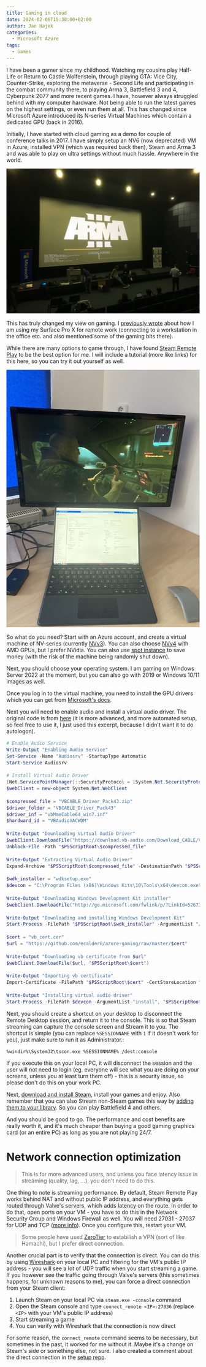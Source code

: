 ```yaml
---
title: Gaming in cloud
date: 2024-02-06T15:30:00+02:00
author: Jan Hajek
categories:
  - Microsoft Azure
tags:
  - Games
---
```


I have been a gamer since my childhood. Watching my cousins play Half-Life or Return to Castle Wolfenstein, through playing GTA: Vice City, Counter-Strike, exploring the metaverse - Second Life and participating in the combat community there, to playing Arma 3, Battlefield 3 and 4, Cyberpunk 2077 and more recent games. I have, however always struggled behind with my computer hardware. Not being able to run the latest games on the highest settings, or even run them at all. This has changed since Microsoft Azure introduced its N-series Virtual Machines which contain a dedicated GPU (back in 2016).

Initially, I have started with cloud gaming as a demo for couple of conference talks in 2017. I have simply setup an NV6 (now deprecated) VM in Azure, installed VPN (which was required back then), Steam and Arma 3 and was able to play on ultra settings without much hassle. Anywhere in the world.

[![Arma 3 Cloud Gaming during CloudCon in 2017](/uploads/2024/02/cloud-gaming-arma-2017.jpg)](/uploads/2024/02/cloud-gaming-arma-2017.jpg)

This has truly changed my view on gaming. I [previously wrote](https://hajekj.net/2020/10/07/working-on-surface-pro-x/) about how I am using my Surface Pro X for remote work (connecting to a workstation in the office etc. and also mentioned some of the gaming bits there).

While there are many options to game through, I have found [Steam Remote Play](https://store.steampowered.com/remoteplay/) to be the best option for me. I will include a tutorial (more like links) for this here, so you can try it out yourself as well.

[![Cyberpunk 2077 during Christmas 2020](/uploads/2024/02/cloud-gaming-cyberpunk-2020.jpg)](/uploads/2024/02/cloud-gaming-cyberpunk-2020.jpg)

So what do you need? Start with an Azure account, and create a virtual machine of NV-series (currently [NVv3](https://learn.microsoft.com/en-us/azure/virtual-machines/nvv3-series)). You can also choose [NVv4](https://learn.microsoft.com/en-us/azure/virtual-machines/nvv4-series) with AMD GPUs, but I prefer NVidia. You can also use [spot instance](https://learn.microsoft.com/en-us/azure/virtual-machines/spot-vms) to save money (with the risk of the machine being randomly shut down).

Next, you should choose your operating system. I am gaming on Windows Server 2022 at the moment, but you can also go with 2019 or Windows 10/11 images as well.

Once you log in to the virtual machine, you need to install the GPU drivers which you can get from [Microsoft's docs](https://learn.microsoft.com/en-us/azure/virtual-machines/windows/n-series-driver-setup#nvidia-grid-drivers).

Next you will need to enable audio and install a virtual audio driver. The original code is from [here](https://github.com/ecalder6/azure-gaming/blob/master/utils.psm1#L102) (it is more advanced, and more automated setup, so feel free to use it, I just used this excerpt, because I didn't want it to do autologon).

```powershell
# Enable Audio Service
Write-Output "Enabling Audio Service"
Set-Service -Name "Audiosrv" -StartupType Automatic
Start-Service Audiosrv

# Install Virtual Audio Driver
[Net.ServicePointManager]::SecurityProtocol = [System.Net.SecurityProtocolType]::Tls12
$webClient = new-object System.Net.WebClient

$compressed_file = "VBCABLE_Driver_Pack43.zip"
$driver_folder = "VBCABLE_Driver_Pack43"
$driver_inf = "vbMmeCable64_win7.inf"
$hardward_id = "VBAudioVACWDM"

Write-Output "Downloading Virtual Audio Driver"
$webClient.DownloadFile("https://download.vb-audio.com/Download_CABLE/VBCABLE_Driver_Pack43.zip", "$PSScriptRoot\$compressed_file")
Unblock-File -Path "$PSScriptRoot\$compressed_file"

Write-Output "Extracting Virtual Audio Driver"
Expand-Archive "$PSScriptRoot\$compressed_file" -DestinationPath "$PSScriptRoot\$driver_folder" -Force

$wdk_installer = "wdksetup.exe"
$devcon = "C:\Program Files (x86)\Windows Kits\10\Tools\x64\devcon.exe"

Write-Output "Downloading Windows Development Kit installer"
$webClient.DownloadFile("http://go.microsoft.com/fwlink/p/?LinkId=526733", "$PSScriptRoot\$wdk_installer")

Write-Output "Downloading and installing Windows Development Kit"
Start-Process -FilePath "$PSScriptRoot\$wdk_installer" -ArgumentList "/S" -Wait

$cert = "vb_cert.cer"
$url = "https://github.com/ecalder6/azure-gaming/raw/master/$cert"

Write-Output "Downloading vb certificate from $url"
$webClient.DownloadFile($url, "$PSScriptRoot\$cert")

Write-Output "Importing vb certificate"
Import-Certificate -FilePath "$PSScriptRoot\$cert" -CertStoreLocation "cert:\LocalMachine\TrustedPublisher"

Write-Output "Installing virtual audio driver"
Start-Process -FilePath $devcon -ArgumentList "install", "$PSScriptRoot\$driver_folder\$driver_inf", $hardward_id -Wait
```

Next, you should create a shortcut on your desktop to disconnect the Remote Desktop session, and return it to the console. This is so that Steam streaming can capture the console screen and Stream it to you. The shortcut is simple (you can replace `%SESSIONNAME` with `1` if it doesn't work for you), just make sure to run it as Administrator.:

```
%windir%\System32\tscon.exe %SESSIONNAME% /dest:console
```

If you execute this on your local PC, it will disconnect the session and the user will not need to login (eg. everyone will see what you are doing on your screens, unless you at least turn them off) - this is a security issue, so please don't do this on your work PC.

Next, [download and install Steam](https://store.steampowered.com/about/), install your games and enjoy. Also remember that you can also Stream non-Steam games this way by [adding them to your library](https://help.steampowered.com/en/faqs/view/4B8B-9697-2338-40EC). So you can play Battlefield 4 and others.

And you should be good to go. The performance and cost benefits are really worth it, and it's much cheaper than buying a good gaming graphics card (or an entire PC) as long as you are not playing 24/7.

# Network connection optimization

> This is for more advanced users, and unless you face latency issue in streaming (quality, lag, ...), you don't need to do this.

One thing to note is streaming performance. By default, Steam Remote Play works behind NAT and without public IP address, and everything gets routed through Valve's servers, which adds latency on the route. In order to do that, open ports on your VM - you have to do this in the Network Security Group and Windows Firewall as well. You will need 27031 - 27037 for UDP and TCP ([more info](https://help.steampowered.com/en/faqs/view/3E3D-BE6B-787D-A5D2)). Once you configure this, restart your VM.

> Some people have used [ZeroTier](https://zerotier.com) to estabilish a VPN (sort of like Hamachi), but I prefer direct connection.

Another crucial part is to verify that the connection is direct. You can do this by using [Wireshark](https://www.wireshark.org/) on your local PC and filtering for the VM's public IP address - you will see a lot of UDP traffic when you start streaming a game. If you however see the traffic going through Valve's servers (this sometimes happens, for unknown reasons to me), you can force a direct connection from your Steam client:

1. Launch Steam on your local PC via `steam.exe -console` command
1. Open the Steam console and type `connect_remote <IP>:27036` (replace `<IP>` with your VM's public IP address)
1. Start streaming a game
1. You can verify with Wireshark that the connection is now direct

For some reason, the `connect_remote` command seems to be necessary, but sometimes in the past, it worked for me without it. Maybe it's a change on Steam's side or something else, not sure. I also created a comment about the direct connection in the [setup repo](https://github.com/ecalder6/azure-gaming/issues/50).
